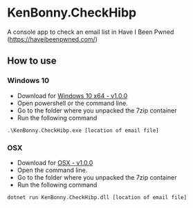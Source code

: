 # KenBonny.CheckHibp
A console app to check an email list in Have I Been Pwned (https://haveibeenpwned.com/)

## How to use
### Windows 10
- Download for [Windows 10 x64 - v1.0.0](https://github.com/KenBonny/KenBonny.CheckHibp/blob/master/win10-x64.7z)
- Open powershell or the command line.
- Go to the folder where you unpacked the 7zip container
- Run the following command
```
.\KenBonny.CheckHibp.exe [location of email file]
```

### OSX
- Download for [OSX - v1.0.0](https://github.com/KenBonny/KenBonny.CheckHibp/blob/master/osx.7z)
- Open the command line.
- Go to the folder where you unpacked the 7zip container
- Run the following command
```
dotnet run KenBonny.CheckHibp.dll [location of email file]
```
